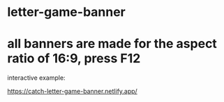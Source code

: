 # letter-game-banner

# all banners are made for the aspect ratio of 16:9, press F12

interactive example:

https://catch-letter-game-banner.netlify.app/
